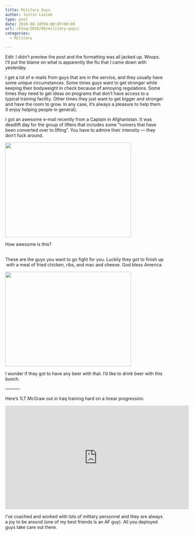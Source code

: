 ```yaml
---
title: Military Guys
author: Justin Lascek
type: post
date: 2010-08-18T04:00:07+00:00
url: /blog/2010/08/military-guys/
categories:
  - Military

---
```

Edit: I didn&#8217;t preview the post and the formatting was all jacked up. Woops. I&#8217;ll put the blame on what is apparently the flu that I came down with yesterday.
  

  
I get a lot of e-mails from guys that are in the service, and they usually have some unique circumstances. Some times guys want to get stronger while keeping their bodyweight in check because of annoying regulations. Some times they need to get ideas on programs that don&#8217;t have access to a typical training facility. Other times they just want to get bigger and stronger and have the room to grow. In any case, it&#8217;s always a pleasure to help them (I enjoy helping people in general).
  


I got an awesome e-mail recently from a Captain in Afghanistan. It was deadlift day for the group of lifters that includes some &#8220;runners that have been converted over to lifting&#8221;. You have to admire their intensity &#8212; they don&#8217;t fuck around.
  

  


<div id="attachment_2541" style="width: 410px" class="wp-caption aligncenter">
  <a href="/2010/08/mil-1.jpg"><img aria-describedby="caption-attachment-2541" data-attachment-id="2541" data-permalink="/blog/2010/08/military-guys/mil-1/" data-orig-file="/2010/08/mil-1.jpg" data-orig-size="986,740" data-comments-opened="1" data-image-meta="{&quot;aperture&quot;:&quot;3.1&quot;,&quot;credit&quot;:&quot;&quot;,&quot;camera&quot;:&quot;FinePix J20&quot;,&quot;caption&quot;:&quot;&quot;,&quot;created_timestamp&quot;:&quot;1276349278&quot;,&quot;copyright&quot;:&quot;&quot;,&quot;focal_length&quot;:&quot;6.3&quot;,&quot;iso&quot;:&quot;400&quot;,&quot;shutter_speed&quot;:&quot;0.016666666666667&quot;,&quot;title&quot;:&quot;&quot;}" data-image-title="mil-1" data-image-description="" data-medium-file="/2010/08/mil-1-400x300.jpg" data-large-file="/2010/08/mil-1.jpg" class="size-medium wp-image-2541 " title="mil-1" src="/2010/08/mil-1-400x300.jpg" alt="" width="400" height="300" srcset="/2010/08/mil-1-400x300.jpg 400w, /2010/08/mil-1.jpg 986w" sizes="(max-width: 400px) 100vw, 400px" /></a>
  
  <p id="caption-attachment-2541" class="wp-caption-text">
    How awesome is this?
  </p>
</div>

<p style="text-align: center">
  <br /> These are the guys you want to go fight for you. Luckily they got to finish up with a meal of fried chicken, ribs, and mac and cheese. God bless America.
</p>

[<img data-attachment-id="2542" data-permalink="/blog/2010/08/military-guys/mil-2/" data-orig-file="/2010/08/mil-2.jpg" data-orig-size="986,740" data-comments-opened="1" data-image-meta="{&quot;aperture&quot;:&quot;3.1&quot;,&quot;credit&quot;:&quot;&quot;,&quot;camera&quot;:&quot;FinePix J20&quot;,&quot;caption&quot;:&quot;&quot;,&quot;created_timestamp&quot;:&quot;1276349823&quot;,&quot;copyright&quot;:&quot;&quot;,&quot;focal_length&quot;:&quot;6.3&quot;,&quot;iso&quot;:&quot;400&quot;,&quot;shutter_speed&quot;:&quot;0.125&quot;,&quot;title&quot;:&quot;&quot;}" data-image-title="mil-2" data-image-description="" data-medium-file="/2010/08/mil-2-400x300.jpg" data-large-file="/2010/08/mil-2.jpg" class="size-medium wp-image-2542 aligncenter" title="mil-2" src="/2010/08/mil-2-400x300.jpg" alt="" width="400" height="300" srcset="/2010/08/mil-2-400x300.jpg 400w, /2010/08/mil-2.jpg 986w" sizes="(max-width: 400px) 100vw, 400px" />][1]

I wonder if they got to have any beer with that. I&#8217;d like to drink beer with this bunch.
  
&#8212;&#8212;&#8212;-
  


Here&#8217;s 1LT McGraw out in Iraq training hard on a linear progression.
  


<span class="embed-youtube" style="text-align:center; display: block;"><iframe class='youtube-player' type='text/html' width='584' height='329' src='https://www.youtube.com/embed/JuPS3z-q6EM?version=3&#038;rel=1&#038;fs=1&#038;autohide=2&#038;showsearch=0&#038;showinfo=1&#038;iv_load_policy=1&#038;wmode=transparent' allowfullscreen='true' style='border:0;'></iframe></span>

I&#8217;ve coached and worked with lots of military personnel and they are always a joy to be around (one of my best friends is an AF guy). All you deployed guys take care out there.

 [1]: /2010/08/mil-2.jpg
